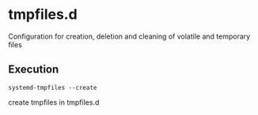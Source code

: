 # tmpfiles.d

Configuration for creation, deletion and cleaning of volatile and temporary files

## Execution

`systemd-tmpfiles --create`

create tmpfiles in tmpfiles.d
